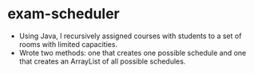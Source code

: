 # exam-scheduler

-	Using Java, I recursively assigned courses with students to a set of rooms with limited capacities.
-	Wrote two methods: one that creates one possible schedule and one that creates an ArrayList of all possible schedules.

